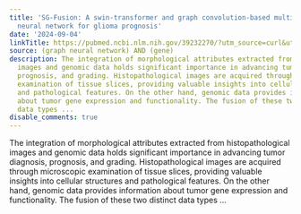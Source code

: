 ```yaml
---
title: 'SG-Fusion: A swin-transformer and graph convolution-based multi-modal deep
  neural network for glioma prognosis'
date: '2024-09-04'
linkTitle: https://pubmed.ncbi.nlm.nih.gov/39232270/?utm_source=curl&utm_medium=rss&utm_campaign=pubmed-2&utm_content=1x5bM_TNL8gjogAcnslpo2s2PbDe-61JVM2h9yowOYSiZ7Dkrt&fc=20220919211934&ff=20240905183038&v=2.18.0.post9+e462414
source: (graph neural network) AND (gene)
description: The integration of morphological attributes extracted from histopathological
  images and genomic data holds significant importance in advancing tumor diagnosis,
  prognosis, and grading. Histopathological images are acquired through microscopic
  examination of tissue slices, providing valuable insights into cellular structures
  and pathological features. On the other hand, genomic data provides information
  about tumor gene expression and functionality. The fusion of these two distinct
  data types ...
disable_comments: true
---
```

The integration of morphological attributes extracted from histopathological images and genomic data holds significant importance in advancing tumor diagnosis, prognosis, and grading. Histopathological images are acquired through microscopic examination of tissue slices, providing valuable insights into cellular structures and pathological features. On the other hand, genomic data provides information about tumor gene expression and functionality. The fusion of these two distinct data types ...